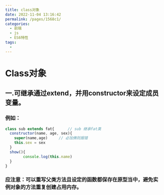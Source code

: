 ```yaml
---
title: class对象
date: 2022-11-04 13:16:42
permalink: /pages/1568c1/
categories:
  - 前端
  - js
  - ES6特性
tags:
  - 
---
```

# Class对象

## 一.可继承通过extend，并用constructor来设定成员变量。

### 例如：

```javascript
class sub extends fat{		// sub 继承fat类
  constructor(name, age, sex){
    super(name,age) 	// 必加佛则报错
    this.sex = sex
  }
  show(){		
		console.log(this.name)
  }
}
```

### 应注意：可以重写父类方法且设定的函数都保存在原型当中，避免实例对象的方法重复创建占用内存。